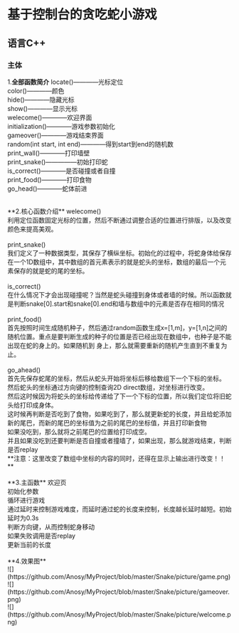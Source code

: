 # 基于控制台的贪吃蛇小游戏
## 语言C++

### 主体
1.**全部函数简介**
locate()————光标定位<br>
color()————颜色<br>
hide()————隐藏光标<br>
show()————显示光标<br>
welecome()————欢迎界面<br>
initialization()————游戏参数初始化<br>
gameover()————游戏结束界面<br>
random(int start, int end)————得到start到end的随机数<br>
print_wall()————打印墙壁<br>
print_snake()—————初始打印蛇<br>
is_correct()————是否碰撞或者自撞<br>
print_food()————打印食物<br>
go_head()————蛇体前进<br>

<br>
**2.核心函数介绍**
welecome()<br>
利用定位函数固定光标的位置，然后不断通过调整合适的位置进行排版，以及改变颜色来提高美观。<br>

<br>
print_snake()<br>
我们定义了一种数据类型，其保存了横纵坐标。初始化的过程中，将蛇身体给保存在一个1D数组中，其中数组的首元素表示的就是蛇头的坐标，数组的最后一个元素保存的就是蛇的尾的坐标。<br>

<br>
is_correct()<br>
在什么情况下才会出现碰撞呢？当然是蛇头碰撞到身体或者墙的时候。所以函数就是判断snake[0].start和snake[0].end和墙与数组中的元素是否存在相同的情况<br>

<br>
print_food()<br>
首先按照时间生成随机种子，然后通过random函数生成x=[1,m]，y=[1,n]之间的随机位置。重点是要判断生成的种子的位置是否已经出现在数组中，也种子是不能出现在蛇的身上的。如果随机到
身上，那么就需要重新的随机产生直到不重复为止。<br>

<br>
go_ahead()<br>
首先先保存蛇尾的坐标，然后从蛇头开始将坐标后移给数组下一个下标的坐标。<br>
然后蛇头的坐标通过方向键的控制查询2D direct数组，对坐标进行改变。<br>
然后这时候因为将蛇头的坐标给传递给了下一个下标的位置，所以我们定位将旧蛇头给打印成身体。<br>
这时候再判断是否吃到了食物，如果吃到了，那么就更新蛇的长度，并且给蛇添加新的尾巴，而新的尾巴的坐标值为之前的尾巴的坐标值，并且打印新食物 <br>
如果没吃到，那么就将之前尾巴的位置给打印成空。<br>
并且如果没吃到还要判断是否自撞或者撞墙了，如果出现，那么就游戏结束，判断是否replay <br>
**注意：这里改变了数组中坐标的内容的同时，还得在显示上输出进行改变！！**<br>

<br>
**3.主函数**
欢迎页<br>
初始化参数<br>
循环进行游戏<br>
通过延时来控制游戏难度，而延时通过蛇的长度来控制，长度越长延时越短。初始延时为0.3s<br>
判断方向键，从而控制蛇身移动<br>
如果失败调用是否replay<br>
更新当前的长度<br>

<br>
**4.效果图**<br>
![](https://github.com/Anosy/MyProject/blob/master/Snake/picture/game.png)<br>
![](https://github.com/Anosy/MyProject/blob/master/Snake/picture/gameover.png)<br>
![](https://github.com/Anosy/MyProject/blob/master/Snake/picture/welcome.png)<br>




